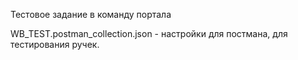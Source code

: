 Тестовое задание в команду портала

WB_TEST.postman_collection.json - настройки для постмана, для тестирования ручек.